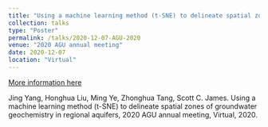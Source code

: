 ```yaml
---
title: "Using a machine learning method (t-SNE) to delineate spatial zones of groundwater geochemistry in regional aquifers"
collection: talks
type: "Poster"
permalink: /talks/2020-12-07-AGU-2020
venue: "2020 AGU annual meeting"
date: 2020-12-07
location: "Virtual"
---
```


[More information here](https://agu.confex.com/agu/fm20/meetingapp.cgi/Home/)

Jing Yang, Honghua Liu, Ming Ye, Zhonghua Tang, Scott C. James. Using a machine learning method (t-SNE) to delineate spatial zones of groundwater geochemistry in regional aquifers, 2020 AGU annual meeting, Virtual, 2020. 
